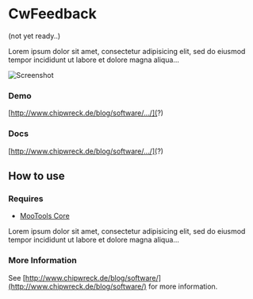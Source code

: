 CwFeedback
===========

(not yet ready..)

Lorem ipsum dolor sit amet, consectetur adipisicing elit, sed do eiusmod tempor incididunt ut labore et dolore magna aliqua...

![Screenshot](?)

### Demo

[http://www.chipwreck.de/blog/software/.../](?)

### Docs
[http://www.chipwreck.de/blog/software/.../](?)

How to use
----------

### Requires

* [MooTools Core](http://mootools.net/core)

Lorem ipsum dolor sit amet, consectetur adipisicing elit, sed do eiusmod tempor incididunt ut labore et dolore magna aliqua...
	
### More Information

See [http://www.chipwreck.de/blog/software/](http://www.chipwreck.de/blog/software/) for more information.
	